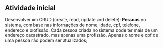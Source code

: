 
## Atividade inicial 

Desenvolver um CRUD (create, read, update and delete): **Pessoas** no sistema, com base nas informações de nome, idade, cpf, telefone, endereço e profissão. Cada pessoa criada no sistema pode ter mais de um endereço cadastrado, mas apenas uma profissão. Apenas o nome e cpf de uma pessoa não podem ser atualizados;
